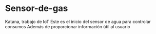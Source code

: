 # Sensor-de-gas
Katana, trabajo de IoT
Este es el inicio del sensor de agua para controlar consumos
Además de proporcionar información útil al usuario